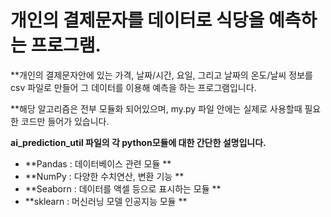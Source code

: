 # 개인의 결제문자를 데이터로 식당을 예측하는 프로그램.

**개인의 결제문자안에 있는 가격, 날짜/시간, 요일, 그리고 날짜의 온도/날씨 정보를 csv 파일로 만들어 그 데이터를 이용해 예측을 하는 프로그램입니다.

**해당 알고리즘은 전부 모듈화 되어있으며, my.py 파일 안에는 실제로 사용할때 필요한 코드만 들어가 있습니다.

**ai_prediction_util 파일의 각 python모듈에 대한 간단한 설명입니다.**
* **Pandas : 데이터베이스 관련 모듈 **
* **NumPy : 다양한 수치연산, 변환 기능 ** 
* **Seaborn : 데이터를 액셀 등으로 표시하는 모듈 **
* **sklearn : 머신러닝 모델 인공지능 모듈 **
